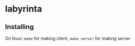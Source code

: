 # labyrinta

## Installing

On linux: ``make`` for making client, ``make server`` for making server
